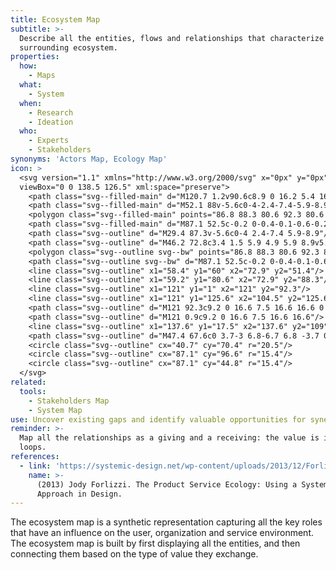 ```yaml
---
title: Ecosystem Map
subtitle: >-
  Describe all the entities, flows and relationships that characterize the
  surrounding ecosystem.
properties:
  how:
    - Maps
  what:
    - System
  when:
    - Research
    - Ideation
  who:
    - Experts
    - Stakeholders
synonyms: 'Actors Map, Ecology Map'
icon: >
  <svg version="1.1" xmlns="http://www.w3.org/2000/svg" x="0px" y="0px"
  viewBox="0 0 138.5 126.5" xml:space="preserve">
    <path class="svg--filled-main" d="M120.7 1.2v90.6c8.9 0 16.2 5.4 16.2 14.3V17.3C136.9 8.4 129.6 1.1 120.7 1.2"/>
    <path class="svg--filled-main" d="M52.1 88v-5.6c0-4-2.4-7.4-5.9-8.9H35.2c-3.4 1.5-5.9 4.9-5.9 8.9V88c0 0 4.6 2.9 11.3 2.9S52.1 88 52.1 88z"/>
    <polygon class="svg--filled-main" points="86.8 88.3 80.6 92.3 80.6 103.8 93.5 103.8 93.5 92.3 "/>
    <path class="svg--filled-main" d="M87.1 52.5c-0.2 0-0.4-0.1-0.6-0.2 -0.6-0.5-1.2-1-1.7-1.5l0 0c-1.5-1.3-2.8-2.4-3.8-3.5 -1-1.2-1.5-2.4-1.5-3.7 0-1.2 0.4-2.4 1.2-3.2 0.8-0.9 1.9-1.3 3-1.3 0.9 0 1.7 0.3 2.4 0.8 0.4 0.3 0.7 0.6 1 1 0.3-0.4 0.6-0.7 1-1 0.7-0.5 1.5-0.8 2.4-0.8 1.2 0 2.2 0.5 3 1.3 0.8 0.8 1.2 2 1.2 3.2 0 1.3-0.5 2.5-1.5 3.7 -0.9 1.1-2.2 2.2-3.8 3.5 -0.5 0.4-1.1 0.9-1.7 1.5C87.5 52.5 87.3 52.5 87.1 52.5z"/>
    <path class="svg--outline" d="M29.4 87.3v-5.6c0-4 2.4-7.4 5.9-8.9"/>
    <path class="svg--outline" d="M46.2 72.8c3.4 1.5 5.9 4.9 5.9 8.9v5.6"/>
    <polygon class="svg--outline svg--bw" points="86.8 88.3 80.6 92.3 80.6 103.8 93.5 103.8 93.5 92.3 "/>
    <path class="svg--outline svg--bw" d="M87.1 52.5c-0.2 0-0.4-0.1-0.6-0.2 -0.6-0.5-1.2-1-1.7-1.5l0 0c-1.5-1.3-2.8-2.4-3.8-3.5 -1-1.2-1.5-2.4-1.5-3.7 0-1.2 0.4-2.4 1.2-3.2 0.8-0.9 1.9-1.3 3-1.3 0.9 0 1.7 0.3 2.4 0.8 0.4 0.3 0.7 0.6 1 1 0.3-0.4 0.6-0.7 1-1 0.7-0.5 1.5-0.8 2.4-0.8 1.2 0 2.2 0.5 3 1.3 0.8 0.8 1.2 2 1.2 3.2 0 1.3-0.5 2.5-1.5 3.7 -0.9 1.1-2.2 2.2-3.8 3.5 -0.5 0.4-1.1 0.9-1.7 1.5C87.5 52.5 87.3 52.5 87.1 52.5z"/>
    <line class="svg--outline" x1="58.4" y1="60" x2="72.9" y2="51.4"/>
    <line class="svg--outline" x1="59.2" y1="80.6" x2="72.9" y2="88.3"/>
    <line class="svg--outline" x1="121" y1="1" x2="121" y2="92.3"/>
    <line class="svg--outline" x1="121" y1="125.6" x2="104.5" y2="125.6"/>
    <path class="svg--outline" d="M121 92.3c9.2 0 16.6 7.5 16.6 16.6 0 9.2-7.5 16.6-16.6 16.6l-34 0H0.9v-108h119.7"/>
    <path class="svg--outline" d="M121 0.9c9.2 0 16.6 7.5 16.6 16.6"/>
    <line class="svg--outline" x1="137.6" y1="17.5" x2="137.6" y2="109"/>
    <path class="svg--outline" d="M47.4 67.6c0 3.7-3 6.8-6.7 6.8 -3.7 0-6.7-3-6.7-6.8v-2.3c0-3.7 3-6.8 6.7-6.8 3.7 0 6.7 3 6.7 6.8V67.6z"/>
    <circle class="svg--outline" cx="40.7" cy="70.4" r="20.5"/>
    <circle class="svg--outline" cx="87.1" cy="96.6" r="15.4"/>
    <circle class="svg--outline" cx="87.1" cy="44.8" r="15.4"/>
  </svg>
related:
  tools:
    - Stakeholders Map
    - System Map
use: Uncover existing gaps and identify valuable opportunities for synergies.
reminder: >-
  Map all the relationships as a giving and a receiving: the value is in the
  loops.
references:
  - link: 'https://systemic-design.net/wp-content/uploads/2013/12/Forlizzi.pdf'
    name: >-
      (2013) Jody Forlizzi. The Product Service Ecology: Using a Systems
      Approach in Design.
---
```

The ecosystem map is a synthetic representation capturing all the key roles that have an influence on the user, organization and service environment. The ecosystem map is built by first displaying all the entities, and then connecting them based on the type of value they exchange.
